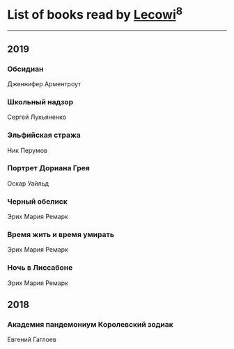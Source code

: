 # List of books read by [Lecowi](http://vk.com/id521873425)<sup>8</sup>
---

## 2019

### Обсидиан
Дженнифер Арментроут


### Школьный надзор
Сергей Лукьяненко


### Эльфийская стража
Ник Перумов


### Портрет Дориана Грея
Оскар Уайльд


### Черный обелиск
Эрих Мария Ремарк


### Время жить и время умирать
Эрих Мария Ремарк


### Ночь в Лиссабоне
Эрих Мария Ремарк



## 2018

### Академия пандемониум Королевский зодиак
Евгений Гаглоев



